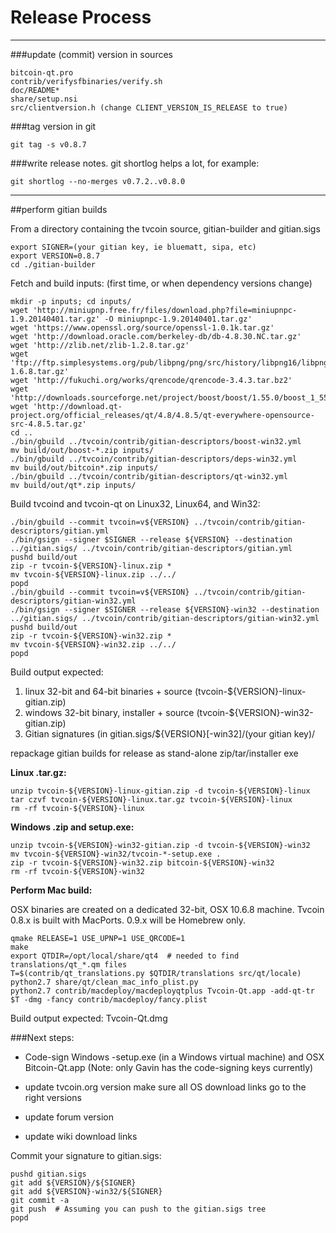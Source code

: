 Release Process
====================

* * *

###update (commit) version in sources


	bitcoin-qt.pro
	contrib/verifysfbinaries/verify.sh
	doc/README*
	share/setup.nsi
	src/clientversion.h (change CLIENT_VERSION_IS_RELEASE to true)

###tag version in git

	git tag -s v0.8.7

###write release notes. git shortlog helps a lot, for example:

	git shortlog --no-merges v0.7.2..v0.8.0

* * *

##perform gitian builds

 From a directory containing the tvcoin source, gitian-builder and gitian.sigs
  
	export SIGNER=(your gitian key, ie bluematt, sipa, etc)
	export VERSION=0.8.7
	cd ./gitian-builder

 Fetch and build inputs: (first time, or when dependency versions change)

	mkdir -p inputs; cd inputs/
	wget 'http://miniupnp.free.fr/files/download.php?file=miniupnpc-1.9.20140401.tar.gz' -O miniupnpc-1.9.20140401.tar.gz'
	wget 'https://www.openssl.org/source/openssl-1.0.1k.tar.gz'
	wget 'http://download.oracle.com/berkeley-db/db-4.8.30.NC.tar.gz'
	wget 'http://zlib.net/zlib-1.2.8.tar.gz'
	wget 'ftp://ftp.simplesystems.org/pub/libpng/png/src/history/libpng16/libpng-1.6.8.tar.gz'
	wget 'http://fukuchi.org/works/qrencode/qrencode-3.4.3.tar.bz2'
	wget 'http://downloads.sourceforge.net/project/boost/boost/1.55.0/boost_1_55_0.tar.bz2'
	wget 'http://download.qt-project.org/official_releases/qt/4.8/4.8.5/qt-everywhere-opensource-src-4.8.5.tar.gz'
	cd ..
	./bin/gbuild ../tvcoin/contrib/gitian-descriptors/boost-win32.yml
	mv build/out/boost-*.zip inputs/
	./bin/gbuild ../tvcoin/contrib/gitian-descriptors/deps-win32.yml
	mv build/out/bitcoin*.zip inputs/
	./bin/gbuild ../tvcoin/contrib/gitian-descriptors/qt-win32.yml
	mv build/out/qt*.zip inputs/

 Build tvcoind and tvcoin-qt on Linux32, Linux64, and Win32:
  
	./bin/gbuild --commit tvcoin=v${VERSION} ../tvcoin/contrib/gitian-descriptors/gitian.yml
	./bin/gsign --signer $SIGNER --release ${VERSION} --destination ../gitian.sigs/ ../tvcoin/contrib/gitian-descriptors/gitian.yml
	pushd build/out
	zip -r tvcoin-${VERSION}-linux.zip *
	mv tvcoin-${VERSION}-linux.zip ../../
	popd
	./bin/gbuild --commit tvcoin=v${VERSION} ../tvcoin/contrib/gitian-descriptors/gitian-win32.yml
	./bin/gsign --signer $SIGNER --release ${VERSION}-win32 --destination ../gitian.sigs/ ../tvcoin/contrib/gitian-descriptors/gitian-win32.yml
	pushd build/out
	zip -r tvcoin-${VERSION}-win32.zip *
	mv tvcoin-${VERSION}-win32.zip ../../
	popd

  Build output expected:

  1. linux 32-bit and 64-bit binaries + source (tvcoin-${VERSION}-linux-gitian.zip)
  2. windows 32-bit binary, installer + source (tvcoin-${VERSION}-win32-gitian.zip)
  3. Gitian signatures (in gitian.sigs/${VERSION}[-win32]/(your gitian key)/

repackage gitian builds for release as stand-alone zip/tar/installer exe

**Linux .tar.gz:**

	unzip tvcoin-${VERSION}-linux-gitian.zip -d tvcoin-${VERSION}-linux
	tar czvf tvcoin-${VERSION}-linux.tar.gz tvcoin-${VERSION}-linux
	rm -rf tvcoin-${VERSION}-linux

**Windows .zip and setup.exe:**

	unzip tvcoin-${VERSION}-win32-gitian.zip -d tvcoin-${VERSION}-win32
	mv tvcoin-${VERSION}-win32/tvcoin-*-setup.exe .
	zip -r tvcoin-${VERSION}-win32.zip bitcoin-${VERSION}-win32
	rm -rf tvcoin-${VERSION}-win32

**Perform Mac build:**

  OSX binaries are created on a dedicated 32-bit, OSX 10.6.8 machine.
  Tvcoin 0.8.x is built with MacPorts.  0.9.x will be Homebrew only.

	qmake RELEASE=1 USE_UPNP=1 USE_QRCODE=1
	make
	export QTDIR=/opt/local/share/qt4  # needed to find translations/qt_*.qm files
	T=$(contrib/qt_translations.py $QTDIR/translations src/qt/locale)
	python2.7 share/qt/clean_mac_info_plist.py
	python2.7 contrib/macdeploy/macdeployqtplus Tvcoin-Qt.app -add-qt-tr $T -dmg -fancy contrib/macdeploy/fancy.plist

 Build output expected: Tvcoin-Qt.dmg

###Next steps:

* Code-sign Windows -setup.exe (in a Windows virtual machine) and
  OSX Bitcoin-Qt.app (Note: only Gavin has the code-signing keys currently)

* update tvcoin.org version
  make sure all OS download links go to the right versions

* update forum version

* update wiki download links

Commit your signature to gitian.sigs:

	pushd gitian.sigs
	git add ${VERSION}/${SIGNER}
	git add ${VERSION}-win32/${SIGNER}
	git commit -a
	git push  # Assuming you can push to the gitian.sigs tree
	popd

